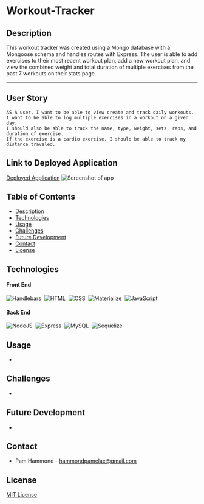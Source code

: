 # Workout-Tracker

## Description

This workout tracker was created using a Mongo database with a Mongoose schema and handles routes with Express. The user is able to add exercises to their most recent workout plan, add a new workout plan, and view the combined weight and total duration of multiple exercises from the past 7 workouts on their stats page.

<!-- The application uses the [express-handlebars](https://www.npmjs.com/package/express-handlebars) package to implement Handlebars.js for Views, the [MySQL2](https://www.npmjs.com/package/mysql2) and [Sequelize](https://www.npmjs.com/package/sequelize) packages to connect to a MySQL database for Models, and an [Express.js](https://expressjs.com/) API for Controllers. -->

---

## User Story

```
AS A user, I want to be able to view create and track daily workouts.
I want to be able to log multiple exercises in a workout on a given day.
I should also be able to track the name, type, weight, sets, reps, and duration of exercise.
If the exercise is a cardio exercise, I should be able to track my distance traveled.
```

## Link to Deployed Application

[Deployed Application]()
![Screenshot of app]()

## Table of Contents

- [Description](#description)
- [Technologies](#technologies)
- [Usage](#usage)
- [Challenges](#challenges)
- [Future Development](#future-development)
- [Contact](#contact)
- [License](#license)

## Technologies

#### Front End

![Handlebars](https://img.shields.io/badge/Handlebars.js-f0772b?style=for-the-badge&logo=handlebars&logoColor=white)&nbsp;
![HTML](https://img.shields.io/badge/HTML5-E34F26?style=for-the-badge&logo=html5&logoColor=white)&nbsp;
![CSS](https://img.shields.io/badge/CSS3-1572B6?style=for-the-badge&logo=css3&logoColor=white)&nbsp;
![Materialize](https://img.shields.io/badge/-materialize--css-ff69b4?style=for-the-badge&logo=materialize--css&logoColor=white)&nbsp;
![JavaScript](https://img.shields.io/badge/javascript-%23323330.svg?style=for-the-badge&logo=javascript&logoColor=%23F7DF1E)

#### Back End

![NodeJS](https://img.shields.io/badge/node.js-6DA55F?style=for-the-badge&logo=node.js&logoColor=white)&nbsp;
![Express](https://img.shields.io/badge/Express.js-000000?style=for-the-badge&logo=express&logoColor=white)&nbsp;
![MySQL](https://img.shields.io/badge/MySQL-coral?style=for-the-badge&logo=mysql&logoColor=darkblue)&nbsp;
![Sequelize](https://img.shields.io/badge/Sequelize-blue?style=for-the-badge&logo=Sequelize)&nbsp;

## Usage

-

## Challenges

-

## Future Development

-

## Contact

- Pam Hammond - [hammondpamelac@gmail.com](mailto:hammondpamelac@gmail.com)

## License

[MIT License](https://opensource.org/licenses/MIT)
